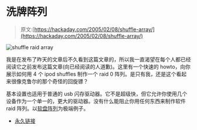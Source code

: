 # 洗牌阵列

> 原文:[https://hackaday.com/2005/02/08/shuffle-array/](https://hackaday.com/2005/02/08/shuffle-array/)

![shuffle raid array](img/abb9b36e87070eacb32dc75c096e5e3e.png)

我是在发布了昨天的文章后不久看到这篇文章的，所以我一直渴望在每个人都已经阅读它之前发布这篇文章(向已经阅读的人道歉)。这里有一个快速的 howto，向你展示如何用 4 个 ipod shuffles 制作一个 raid 0 阵列。是只有我，还是这个看起来很像克鲁尔的那个奇怪的回旋镖？

基本设置也适用于普通的 usb 闪存驱动器。它不是超级快，但它允许你使用几个设备作为一个单一的，更大的驱动器。没有什么能阻止你用任何东西来制作软件 raid 阵列。以[软盘阵列](http://ohlssonvox.8k.com/fdd_raid.htm)为极端例子。

*   [永久链接](http://www.wrightthisway.com/Articles/000154.html)